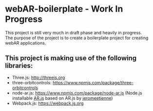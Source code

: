 # webAR-boilerplate - Work In Progress
This project is still very much in draft phase and heavily in progress.\
The purpose of the project is to create a boilerplate project for creating webAR applications.


## This project is making use of the following libraries:
- Three.js: http://threejs.org
- three-orbitcontrols: https://www.npmjs.com/package/three-orbitcontrols
- node-ar.js: https://www.npmjs.com/package/node-ar.js (Node.js installable [AR.js](https://www.npmjs.com/package/ar.js) based on AR.js by [jeromeetienne](https://github.com/jeromeetienne))
- Webpack.js: https://webpack.js.org
